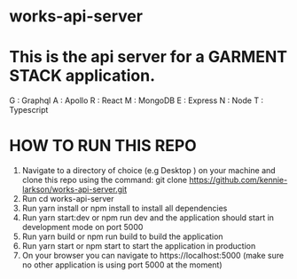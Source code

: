 # works-api-server

# This is the api server for a GARMENT STACK application.

G : Graphql
A : Apollo
R : React
M : MongoDB
E : Express
N : Node
T : Typescript

# HOW TO RUN THIS REPO

1. Navigate to a directory of choice (e.g Desktop ) on your machine and clone this repo using the command: git clone https://github.com/kennie-larkson/works-api-server.git
2. Run cd works-api-server
3. Run yarn install or npm install to install all dependencies
4. Run yarn start:dev or npm run dev and the application should start in development mode on port 5000
5. Run yarn build or npm run build to build the application
6. Run yarn start or npm start to start the application in production
7. On your browser you can navigate to https://localhost:5000 (make sure no other application is using port 5000 at the moment)

